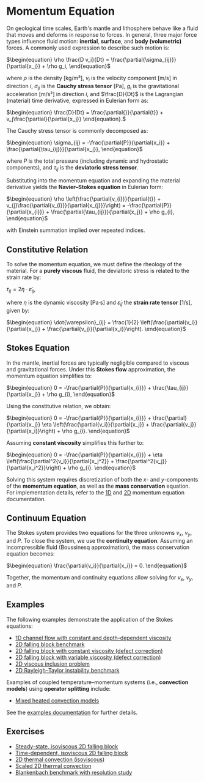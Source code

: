# Momentum Equation

On geological time scales, Earth's mantle and lithosphere behave like a fluid that moves and deforms in response to forces. In general, three major force types influence fluid motion: **inertial**, **surface**, and **body (volumetric)** forces. A commonly used expression to describe such motion is:

$\begin{equation}
\rho \frac{D v_i}{Dt} = \frac{\partial{\sigma_{ij}}}{\partial{x_j}} + \rho g_i,
\end{equation}$

where 
$\rho$ is the density [kg/m³], 
$v_i$ is the velocity component [m/s] in direction $i$, 
$\sigma_{ij}$ is the **Cauchy stress tensor** [Pa], 
$g_i$ is the gravitational acceleration [m/s²] in direction $i$, and 
$\frac{D}{Dt}$ is the Lagrangian (material) time derivative, expressed in Eulerian form as: 

$\begin{equation}
\frac{D}{Dt} = \frac{\partial{}}{\partial{t}} + v_j\frac{\partial}{\partial{x_j}}
\end{equation}.$

The Cauchy stress tensor is commonly decomposed as:

$\begin{equation}
\sigma_{ij} = -\frac{\partial{P}}{\partial{x_i}} + \frac{\partial{\tau_{ij}}}{\partial{x_j}},
\end{equation}$

where $P$ is the total pressure (including dynamic and hydrostatic components), and $\tau_{ij}$ is the **deviatoric stress tensor**.

Substituting into the momentum equation and expanding the material derivative yields the **Navier–Stokes equation** in Eulerian form:

$\begin{equation}
\rho \left(\frac{\partial{v_{i}}}{\partial{t}} + v_{j}\frac{\partial{v_{i}}}{\partial{x_{j}}}\right) = -\frac{\partial{P}}{\partial{x_{i}}} + \frac{\partial{\tau_{ij}}}{\partial{x_j}} + \rho g_{i},
\end{equation}$

with Einstein summation implied over repeated indices.

## Constitutive Relation

To solve the momentum equation, we must define the rheology of the material. For a **purely viscous** fluid, the deviatoric stress is related to the strain rate by:

$\begin{equation}
\tau_{ij} = 2 \eta \cdot \dot{\varepsilon}_{ij},
\end{equation}$

where 
$\eta$ is the dynamic viscosity [Pa·s] and 
$\dot{\varepsilon}_{ij}$ the **strain rate tensor** [1/s], given by: 

$\begin{equation}
\dot{\varepsilon}_{ij} = \frac{1}{2} \left(\frac{\partial{v_i}}{\partial{x_j}} + \frac{\partial{v_j}}{\partial{x_i}}\right).
\end{equation}$

## Stokes Equation

In the mantle, inertial forces are typically negligible compared to viscous and gravitational forces. Under this **Stokes flow** approximation, the momentum equation simplifies to:

$\begin{equation}
0 = -\frac{\partial{P}}{\partial{x_{i}}} + \frac{\tau_{ij}}{\partial{x_j}} + \rho g_{i},
\end{equation}$

Using the constitutive relation, we obtain:

$\begin{equation}
0 = -\frac{\partial{P}}{\partial{x_{i}}} + \frac{\partial}{\partial{x_j}} \eta \left(\frac{\partial{v_i}}{\partial{x_j}} + \frac{\partial{v_j}}{\partial{x_i}}\right) + \rho g_{i}.
\end{equation}$

Assuming **constant viscosity** simplifies this further to:

$\begin{equation}
0 = -\frac{\partial{P}}{\partial{x_{i}}} + \eta \left(\frac{\partial^2{v_i}}{\partial{x_j^2}} + \frac{\partial^2{v_j}}{\partial{x_i^2}}\right) + \rho g_{i}.
\end{equation}$

Solving this system requires discretization of both the $x$- and $y$-components of the **momentum equation**, as well as the **mass conservation** equation. For implementation details, refer to the [1D](./MomentumOneD.md) and [2D](./MomentumTwoD.md) momentum equation documentation.

## Continuum Equation

The Stokes system provides two equations for the three unknowns $v_x$, $v_y$, and $P$. To close the system, we use the **continuity equation**. Assuming an incompressible fluid (Boussinesq approximation), the mass conservation equation becomes:

$\begin{equation}
\frac{\partial{v_i}}{\partial{x_i}} = 0.
\end{equation}$

Together, the momentum and continuity equations allow solving for $v_x$, $v_y$, and $P$.

## Examples

The following examples demonstrate the application of the Stokes equations:

- [1D channel flow with constant and depth-dependent viscosity](https://github.com/GeoSci-FFM/GeoModBox.jl/blob/main/examples/StokesEquation/1D/ChannelFlow_1D.jl)  
- [2D falling block benchmark](https://github.com/GeoSci-FFM/GeoModBox.jl/blob/main/examples/StokesEquation/2D/FallingBlockBenchmark.jl)  
- [2D falling block with constant viscosity (defect correction)](https://github.com/GeoSci-FFM/GeoModBox.jl/blob/main/examples/StokesEquation/2D/FallingBlockConstEta_DC.jl)  
- [2D falling block with variable viscosity (defect correction)](https://github.com/GeoSci-FFM/GeoModBox.jl/blob/main/examples/StokesEquation/2D/FallingBlockVarEta_DC.jl)  
- [2D viscous inclusion problem](https://github.com/GeoSci-FFM/GeoModBox.jl/blob/main/examples/StokesEquation/2D/ViscousInclusion.jl)  
- [2D Rayleigh–Taylor instability benchmark](https://github.com/GeoSci-FFM/GeoModBox.jl/blob/main/examples/StokesEquation/2D/RTI.jl)

Examples of coupled temperature–momentum systems (i.e., **convection models**) using **operator splitting** include:

- [Mixed heated convection models](https://github.com/GeoSci-FFM/GeoModBox.jl/blob/main/examples/MixedHeatedConvection/)

See the [examples documentation](./Examples.md) for further details.

## Exercises

- [Steady-state, isoviscous 2D falling block](https://github.com/GeoSci-FFM/GeoModBox.jl/blob/main/exercises/09_2D_Falling_Block.ipynb)  
- [Time-dependent, isoviscous 2D falling block](https://github.com/GeoSci-FFM/GeoModBox.jl/blob/main/exercises/10_2D_Falling_Block_td.ipynb)
- [2D thermal convection (isoviscous)](https://github.com/GeoSci-FFM/GeoModBox.jl/blob/main/exercises/11_2D_Thermal_Convection.ipynb)  
- [Scaled 2D thermal convection](https://github.com/GeoSci-FFM/GeoModBox.jl/blob/main/exercises/12_2D_Thermal_Convection_scaled.ipynb)  
- [Blankenbach benchmark with resolution study](https://github.com/GeoSci-FFM/GeoModBox.jl/blob/main/exercises/13_Blankenbach_Benchmark.ipynb)






